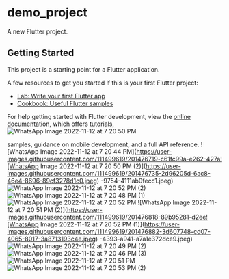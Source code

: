 # demo_project

A new Flutter project.

## Getting Started

This project is a starting point for a Flutter application.

A few resources to get you started if this is your first Flutter project:

- [Lab: Write your first Flutter app](https://docs.flutter.dev/get-started/codelab)
- [Cookbook: Useful Flutter samples](https://docs.flutter.dev/cookbook)

For help getting started with Flutter development, view the
[online documentation](https://docs.flutter.dev/), which offers tutorials,![WhatsApp Image 2022-11-12 at 7 20 50 PM](https://user-images.githubusercontent.com/111499619/201476681-4fd70670-b0fe-4d2f-80f3-2a0a95665e0f.jpeg)

samples, guidance on mobile development, and a full API reference.
![WhatsApp Image 2022-11-12 at 7 20 44 PM](https://user-images.githubusercontent.com/111499619/201476719-c61fc99a-e262-427a![WhatsApp Image 2022-11-12 at 7 20 50 PM (2)](https://user-images.githubusercontent.com/111499619/201476735-2d96205d-6ac8-46e4-8696-89cf3278d1c0.jpeg)
-9754-4111ab0fecc1.jpeg)
![WhatsApp Image 2022-11-12 at 7 20 52 PM (2)](https://user-images.githubusercontent.com/111499619/201476756-1bdab15e-3d89-4d1a-87c7-f41303354510.jpeg)
![WhatsApp Image 2022-11-12 at 7 20 48 PM (1)](https://user-images.githubusercontent.com/111499619/201476775-e0f56c21-d666-40b8-9a6d-a8c41701b638.jpeg)
![WhatsApp Image 2022-11-12 at 7 20 52 PM](https://user-images.githubusercontent.com/111499619/201476791-32ac18ca-d2e4-4e42-a71d-26434c485e5a.jpeg)
![WhatsApp Image 2022-11-12 at 7 20 51 PM (2)](https://user-images.githubusercontent.com/111499619/201476818-89b95281-d2ee![WhatsApp Image 2022-11-12 at 7 20 52 PM (1)](https://user-images.githubusercontent.com/111499619/201476882-3d607748-cd07-4065-8017-3a8713193c4e.jpeg)
-4393-a941-a7a1e372dce9.jpeg)
![WhatsApp Image 2022-11-12 at 7 20 49 PM (2)](https://user-images.githubusercontent.com/111499619/201476830-e5e7e6e3-7f2e-4bb1-8693-77ed4be1c3f7.jpeg)
![WhatsApp Image 2022-11-12 at 7 20 46 PM (3)](https://user-images.githubusercontent.com/111499619/201476850-8ddbde95-fb7a-47ef-8635-84d39e5ae452.jpeg)
![WhatsApp Image 2022-11-12 at 7 20 51 PM](https://user-images.githubusercontent.com/111499619/201476859-ab25990e-d36c-4be1-9118-5f9ae84dc1dc.jpeg)
![WhatsApp Image 2022-11-12 at 7 20 53 PM (2)](https://user-images.githubusercontent.com/111499619/201476877-ed637600-125a-4871-9ea0-f93530fcadf5.jpeg)
